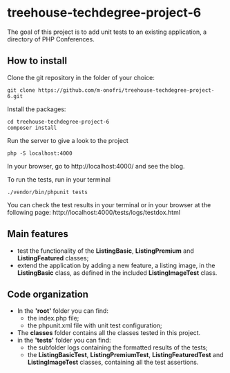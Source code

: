 # treehouse-techdegree-project-6
 
 The goal of this project is to add unit tests to an existing application, a directory of PHP Conferences.

## How to install 

Clone the git repository in the folder of your choice:
```
git clone https://github.com/m-onofri/treehouse-techdegree-project-6.git
```

Install the packages:
```
cd treehouse-techdegree-project-6
composer install
```

Run the server to give a look to the project
```
php -S localhost:4000
```

In your browser, go to http://localhost:4000/ and see the blog.

To run the tests, run in your terminal
```
./vendor/bin/phpunit tests
```
You can check the test results in your terminal or in your browser at the following page: http://localhost:4000/tests/logs/testdox.html

 ## Main features

* test the functionality of the **ListingBasic**, **ListingPremium** and **ListingFeatured** classes;
* extend the application by adding a new feature, a listing image, in the **ListingBasic** class, as defined in the included **ListingImageTest** class.

## Code organization

* In the **'root'** folder you can find:
    - the index.php file;
    - the phpunit.xml file with unit test configuration;
* The **classes** folder contains all the classes tested in this project.
* in the **'tests'** folder you can find:
    - the subfolder logs containing the formatted results of the tests;
    - the **ListingBasicTest**, **ListingPremiumTest**, **ListingFeaturedTest** and **ListingImageTest** classes, containing all the test assertions.

